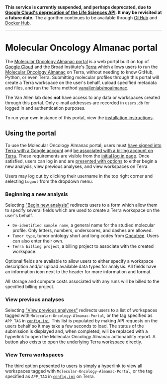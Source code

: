 **This service is currently suspended, and perhaps deprecated, due to [Google Cloud's deprecation of the Life Sciences API](https://support.terra.bio/hc/en-us/articles/38412190391579-June-27-2025). It may be revisited at a future date.** The algorithm continues to be available through [GitHub](https://github.com/vanallenlab/moalmanac) and [Docker Hub](https://hub.docker.com/r/vanallenlab/moalmanac/).

***
# Molecular Oncology Almanac portal
The [Molecular Oncology Almanac portal](https://portal.moalmanac.org/) is a web portal built on top of [Google Cloud](https://cloud.google.com/) and the Broad Institute's [Terra](https://terra.bio/) which allows users to run the [Molecular Oncology Almanac](https://github.com/vanallenlab/moalmanac) on Terra, without needing to know GitHub, Python, or even Terra. Submitting molecular profiles through this portal will create a Terra workspace on the user's behalf, upload specified metadata and files, and run the Terra method [vanallenlab/moalmanac](https://portal.firecloud.org/?return=terra#methods/vanallenlab/moalmanac/). 

The Van Allen lab does **not** have access to any data or workspaces created through this portal. Only e-mail addresses are recorded in `users.db` for logged in and authentication purposes.

To run your own instance of this portal, view the [installation instructions](/docs/install.md).

## Using the portal
To use the Molecular Oncology Almanac portal, users must [have signed into Terra with a Google account](https://app.terra.bio/) and [be associated with a billing account on Terra](https://support.terra.bio/hc/en-us/articles/360026182251-How-to-set-up-billing-in-Terra). These requirements are visible from the [initial log in page](/img/login.png). Once satisfied, users can log in and are [presented with options](/img/logged_in.png) to either begin a new analysis, view previous analyses, and view workspaces on Terra. 

Users may log out by clicking their username in the top right corner and selecting `Logout` from the dropdown menu. 

### Beginning a new analysis
Selecting ["Begin new analysis"](/img/new_analyiss.png) redirects users to a form which allow them to specify several fields which are used to create a Terra workspace on the user's behalf. 

- `De-identified sample name`, a general name for the studied molecular profile. Only letters, numbers, underscores, and dashes are allowed.
- `Tumor type`, tumor ontology short and long codes from [Oncotree](http://oncotree.mskcc.org/#/home). Users can also enter their own.
- `Terra billing project`, a billing project to associate with the created workspace. 

Optional fields are available to allow users to either specify a workspace description and/or upload available data types for analysis. All fields have an information icon next to the header for more information and format.

All storage and compute costs associated with any runs will be billed to the specified billing project. 

### View previous analyses
Selecting ["View previous analyses"](/img/previous_analyses.png) redirects users to a list of workspaces tagged with `Molecular-Oncology-Almanac-Portal`, or the tag specified as `APP_TAG` in [`config.ini`](config.ini). This list is populated by making API requests on the users behalf so it may take a few seconds to load. The status of the submission is displayed and, when completed, will be replaced with a hyperlink to open the Molecular Oncology Almanac actionability report. A button also exists to open the underlying Terra workspace directly.

### View Terra workspaces
The third option presented to users is simply a hyperlink to view all workspaces tagged with `Molecular-Oncology-Almanac-Portal`, or the tag specified as `APP_TAG` in [`config.ini`](config.ini) on Terra.

